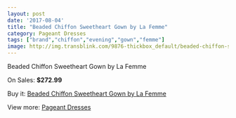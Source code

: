 ```yaml
---
layout: post
date: '2017-08-04'
title: "Beaded Chiffon Sweetheart Gown by La Femme"
category: Pageant Dresses
tags: ["brand","chiffon","evening","gown","femme"]
image: http://img.transblink.com/9876-thickbox_default/beaded-chiffon-sweetheart-gown-by-la-femme.jpg
---
```

Beaded Chiffon Sweetheart Gown by La Femme

On Sales: **$272.99**
<a href="https://www.transblink.com/en/pageant-dresses/3206-beaded-chiffon-sweetheart-gown-by-la-femme.html"><amp-img layout="responsive" width="600" height="600" src="//img.transblink.com/9876-thickbox_default/beaded-chiffon-sweetheart-gown-by-la-femme.jpg" alt="Beaded Chiffon Sweetheart Gown by La Femme 0" /></a>
<a href="https://www.transblink.com/en/pageant-dresses/3206-beaded-chiffon-sweetheart-gown-by-la-femme.html"><amp-img layout="responsive" width="600" height="600" src="//img.transblink.com/9877-thickbox_default/beaded-chiffon-sweetheart-gown-by-la-femme.jpg" alt="Beaded Chiffon Sweetheart Gown by La Femme 1" /></a>

Buy it: [Beaded Chiffon Sweetheart Gown by La Femme](https://www.transblink.com/en/pageant-dresses/3206-beaded-chiffon-sweetheart-gown-by-la-femme.html "Beaded Chiffon Sweetheart Gown by La Femme")

View more: [Pageant Dresses](https://www.transblink.com/en/9-pageant-dresses "Pageant Dresses")